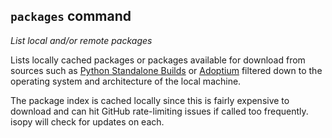## `packages` command

_List local and/or remote packages_

Lists locally cached packages or packages available for download from sources such as
[Python Standalone Builds][python-build-standalone-releases] or
[Adoptium][adoptium] filtered down to the operating system and architecture of
the local machine.

The package index is cached locally since this is fairly expensive to download
and can hit GitHub rate-limiting issues if called too frequently. isopy will
check for updates on each.

[adoptium]: https://adoptium.net/
[python-build-standalone-releases]: https://github.com/indygreg/python-build-standalone/releases
